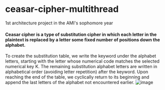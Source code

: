 # ceasar-cipher-multithread
1st architecture project in the AMI's sophomore year
#### Ceasar cipher is a type of substitution cipher in which each letter in the plaintext is replaced by a letter some fixed number of positions down the alphabet.
To create the substitution table, we write the keyword under the alphabet letters, starting with the letter whose numerical code matches the selected numerical key K. The remaining substitution alphabet letters are written in alphabetical order (avoiding letter repetition) after the keyword. Upon reaching the end of the table, we cyclically return to its beginning and append the last letters of the alphabet not encountered earlier.
![image](https://github.com/d010r3s/ceasar-cipher-multithread/assets/104917935/2b495f25-c6a2-450f-9a6e-17f02b7d49b4)

